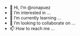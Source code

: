 - 👋 Hi, I’m @ronapuez
- 👀 I’m interested in ...
- 🌱 I’m currently learning ...
- 💞️ I’m looking to collaborate on ...
- 📫 How to reach me ...

<!---
ronapuez/ronapuez is a ✨ special ✨ repository because its `README.md` (this file) appears on your GitHub profile.
You can click the Preview link to take a look at your changes.
--->
